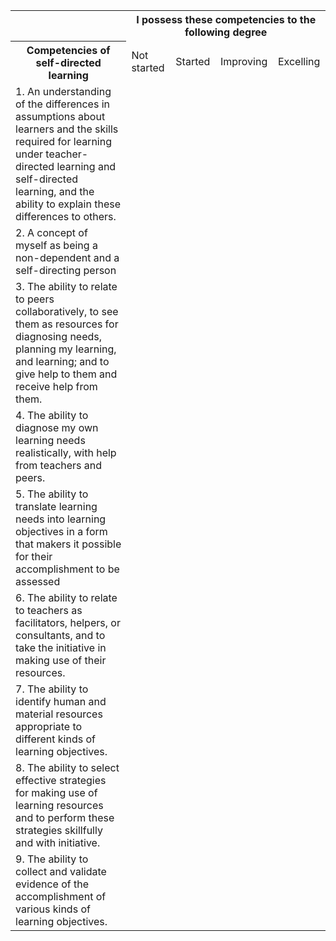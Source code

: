  <table>
  <tr>
    <td></td>
    <th colspan="4">I possess these competencies to the following degree</th>
  </tr>
  <tr>
    <th>Competencies of self-directed learning</th>
    <td>Not started</td>
    <td>Started</td>
    <td>Improving</td>
    <td>Excelling</td>
  </tr>
  <tr>
    <td>1. An understanding of the differences in assumptions about learners and the skills required for learning under teacher-directed learning and self-directed learning, and the ability to explain these differences to others.</td>
    <td></td>
    <td></td>
    <td></td>
    <td></td>
  </tr>
  <tr>
    <td>2. A concept of myself as being a non-dependent and a self-directing person</td>
    <td></td>
    <td></td>
    <td></td>
    <td></td>
  </tr>
  <tr>
    <td>3. The ability to relate to peers collaboratively, to see them as resources for diagnosing needs, planning my learning, and learning; and to give help to them and receive help from them.</td>
    <td></td>
    <td></td>
    <td></td>
    <td></td>
  </tr>
  <tr>
    <td>4. The ability to diagnose my own learning needs realistically, with help from teachers and peers.</td>
    <td></td>
    <td></td>
    <td></td>
    <td></td>
  </tr>
  <tr>
    <td>5. The ability to translate learning needs into learning objectives in a form that makers it possible for their accomplishment to be assessed</td>
    <td></td>
    <td></td>
    <td></td>
    <td></td>
  </tr>
  <tr>
    <td>6. The ability to relate to teachers as facilitators, helpers, or consultants, and to take the initiative in making use of their resources.</td>
    <td></td>
    <td></td>
    <td></td>
    <td></td>
  </tr>
  <tr>
    <td>7. The ability to identify human and material resources appropriate to different kinds of learning objectives.</td>
    <td></td>
    <td></td>
    <td></td>
    <td></td>
  </tr>
  <tr>
    <td>8. The ability to select effective strategies for making use of learning resources and to perform these strategies skillfully and with initiative.</td> 
    <td></td>
    <td></td>
    <td></td>
    <td></td>
  </tr>
  <tr>
    <td>9. The ability to collect and validate evidence of the accomplishment of various kinds of learning objectives.</td>
    <td></td>
    <td></td>
    <td></td>
    <td></td>
  </tr>
</table>









